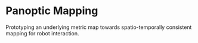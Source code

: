 # Panoptic Mapping
Prototyping an underlying metric map towards spatio-temporally consistent mapping for robot interaction.